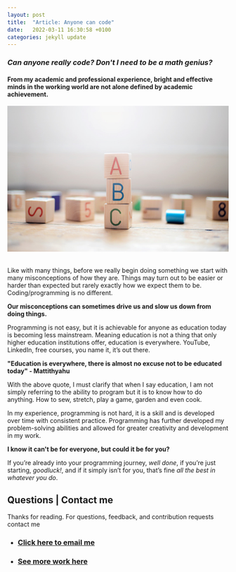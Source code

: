```yaml
---
layout: post
title:  "Article: Anyone can code"
date:   2022-03-11 16:30:58 +0100
categories: jekyll update
---
```


### *Can anyone really code? Don't I need to be a math genius?*  

#### From my academic and professional experience, bright and effective minds in the working world are not alone defined by academic achievement.


<img src="/images/abc_blocks.jpg"/>

<br>
<br>

Like with many things, before we really begin doing something we start with many misconceptions of how they are. Things may turn out to be easier or harder than expected but rarely exactly how we expect them to be. 
Coding/programming is no different. 

**Our misconceptions can sometimes drive us and slow us down from doing things.**

Programming is not easy, but it is achievable for anyone as education today is becoming less mainstream. Meaning education is not a thing that only higher education institutions offer, education is everywhere. YouTube, LinkedIn, free courses, you name it, it’s out there. 

**"Education is everywhere, there is almost no excuse not to be educated today" - Mattithyahu**

With the above quote, I must clarify that when I say education, I am not simply referring to the ability to program but it is to know how to do anything. How to sew, stretch, play a game, garden and even cook. 

In my experience, programming is not hard, it is a skill and is developed over time with consistent practice. Programming has further developed my problem-solving abilities and allowed for greater creativity and development in my work.

**I know it can't be for everyone, but could it be for you?**

If you’re already into your programming journey, *well done*, if you’re just starting, *goodluck!*, and if it simply isn’t for you, that’s fine *all the best in whatever you do*. 

## Questions | Contact me 
Thanks for reading.
For questions, feedback, and contribution requests contact me
* ### [Click here to email me](mailto:contactmattithyahu@gmail.com) 
* ### [See more work here](https://mattithyahudata.github.io/)

[jekyll-docs]: https://jekyllrb.com/docs/home
[jekyll-gh]:   https://github.com/jekyll/jekyll
[jekyll-talk]: https://talk.jekyllrb.com/
